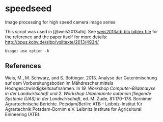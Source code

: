 # speedseed
Image processing for high speed camera image series

This script was used in [@weis2013atb]. See [weis2013atb.bib bibtex file](./weis2013atb.bib) for the reference and the paper itself for more details: http://opus.kobv.de/slbp/volltexte/2013/4934/

    Usage: use option -h

## References

Weis, M., M. Schwarz, and S. Böttinger. 2013. Analyse der Gutentmischung auf dem Vorbereitungsboden im Mähdrescher mittels Hochgeschwindigkeitsaufnahmen. 
In *19. Workshop Computer-Bildanalyse in der Landwirtschaft und 2. Workshop Unbemannte autonom fliegende Systeme (UAS) in der Landwirtschaft*, 
ed. M. Zude, 81:170–178. Bornimer Agrartechnische Berichte. Potsdam/Berlin: ATB - Leibniz-Institut für Agrartechnik Potsdam-Bornim e.V. Leibnitz Institute for Agricultural Enineering (ATB).
